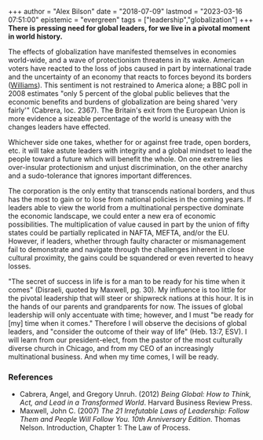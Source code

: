 +++
author = "Alex Bilson"
date = "2018-07-09"
lastmod = "2023-03-16 07:51:00"
epistemic = "evergreen"
tags = ["leadership","globalization"]
+++
**There is pressing need for global leaders, for we live in a pivotal moment in world history.**

The effects of globalization have manifested themselves in economies world-wide, and a wave of protectionism threatens in its wake.  American voters have reacted to the loss of jobs caused in part by international trade and the uncertainty of an economy that reacts to forces beyond its borders ([Williams](https://hbr.org/2016/11/what-so-many-people-dont-get-about-the-u-s-working-class)).  This sentiment is not restrained to America alone; a BBC poll in 2008 estimates "only 5 percent of the global public believes that the economic benefits and burdens of globalization are being shared 'very fairly'" (Cabrera, loc. 2367).  The Britain's exit from the European Union is more evidence a sizeable percentage of the world is uneasy with the changes leaders have effected.

Whichever side one takes, whether for or against free trade, open borders, etc. it will take astute leaders with integrity and a global mindset to lead the people toward a future which will benefit the whole.  On one extreme lies over-insular protectionism and unjust discrimination, on the other anarchy and a sudo-tolerance that ignores important differences.

The corporation is the only entity that transcends national borders, and thus has the most to gain or to lose from national policies in the coming years.  If leaders able to view the world from a multinational perspective dominate the economic landscape, we could enter a new era of economic possibilities.  The multiplication of value caused in part by the union of fifty states could be partially replicated in NAFTA, MEFTA, and/or the EU.  However, if leaders, whether through faulty character or mismanagement fail to demonstrate and navigate through the challenges inherent in close cultural proximity, the gains could be squandered or even reverted to heavy losses.

"The secret of success in life is for a man to be ready for his time when it comes" (Disraeli, quoted by Maxwell, pg. 30).  My influence is too little for the pivotal leadership that will steer or shipwreck nations at this hour.  It is in the hands of our parents and grandparents for now.  The issues of global leadership will only accentuate with time; however, and I must "be ready for [my] time when it comes."  Therefore I will observe the decisions of global leaders, and "consider the outcome of their way of life" (Heb. 13:7, ESV). I will learn from our president-elect, from the pastor of the most culturally diverse church in Chicago, and from my CEO of an increasingly multinational business.  And when my time comes, I will be ready.

### References

- Cabrera, Angel, and Gregory Unruh. (2012) _Being Global: How to Think, Act, and Lead in a Transformed World_. Harvard Business Review Press.
- Maxwell, John C. (2007) _The 21 Irrefutable Laws of Leadership: Follow Them and People Will Follow You. 10th Anniversary Edition_. Thomas Nelson. Introduction, Chapter 1: The Law of Process.
